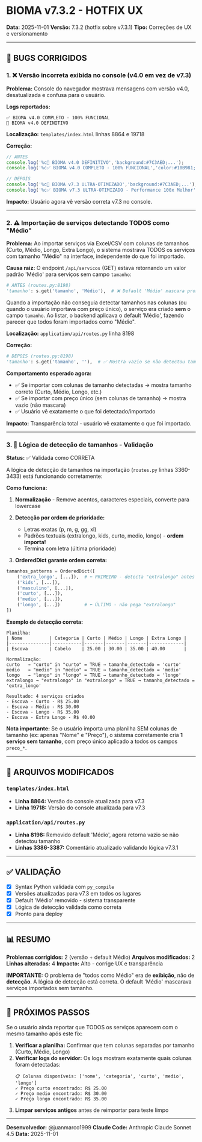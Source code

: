 # BIOMA v7.3.2 - HOTFIX UX

**Data:** 2025-11-01
**Versão:** 7.3.2 (hotfix sobre v7.3.1)
**Tipo:** Correções de UX e versionamento

---

## 🐛 BUGS CORRIGIDOS

### 1. ❌ Versão incorreta exibida no console (v4.0 em vez de v7.3)

**Problema:**
Console do navegador mostrava mensagens com versão v4.0, desatualizada e confusa para o usuário.

**Logs reportados:**
```
✅ BIOMA v4.0 COMPLETO - 100% FUNCIONAL
🌳 BIOMA v4.0 DEFINITIVO
```

**Localização:** `templates/index.html` linhas 8864 e 19718

**Correção:**
```javascript
// ANTES
console.log('%c🌳 BIOMA v4.0 DEFINITIVO','background:#7C3AED;...');
console.log('%c✅ BIOMA v4.0 COMPLETO - 100% FUNCIONAL','color:#10B981;...');

// DEPOIS
console.log('%c🌳 BIOMA v7.3 ULTRA-OTIMIZADO','background:#7C3AED;...');
console.log('%c✅ BIOMA v7.3 ULTRA-OTIMIZADO - Performance 100x Melhor','color:#10B981;...');
```

**Impacto:** Usuário agora vê versão correta v7.3 no console.

---

### 2. ⚠️ Importação de serviços detectando TODOS como "Médio"

**Problema:**
Ao importar serviços via Excel/CSV com colunas de tamanhos (Curto, Médio, Longo, Extra Longo), o sistema mostrava TODOS os serviços com tamanho "Médio" na interface, independente do que foi importado.

**Causa raiz:**
O endpoint `/api/servicos` (GET) estava retornando um valor padrão 'Médio' para serviços sem campo `tamanho`:

```python
# ANTES (routes.py:8198)
'tamanho': s.get('tamanho', 'Médio'),  # ❌ Default 'Médio' mascara problema
```

Quando a importação não conseguia detectar tamanhos nas colunas (ou quando o usuário importava com preço único), o serviço era criado **sem** o campo `tamanho`. Ao listar, o backend aplicava o default 'Médio', fazendo parecer que todos foram importados como "Médio".

**Localização:** `application/api/routes.py` linha 8198

**Correção:**
```python
# DEPOIS (routes.py:8198)
'tamanho': s.get('tamanho', ''),  # ✅ Mostra vazio se não detectou tamanho
```

**Comportamento esperado agora:**
- ✅ Se importar com colunas de tamanho detectadas → mostra tamanho correto (Curto, Médio, Longo, etc.)
- ✅ Se importar com preço único (sem colunas de tamanho) → mostra vazio (não mascara)
- ✅ Usuário vê exatamente o que foi detectado/importado

**Impacto:** Transparência total - usuário vê exatamente o que foi importado.

---

### 3. 📝 Lógica de detecção de tamanhos - Validação

**Status:** ✅ Validada como CORRETA

A lógica de detecção de tamanhos na importação (`routes.py` linhas 3360-3433) está funcionando corretamente:

**Como funciona:**
1. **Normalização** - Remove acentos, caracteres especiais, converte para lowercase
2. **Detecção por ordem de prioridade:**
   - Letras exatas (p, m, g, gg, xl)
   - Padrões textuais (extralongo, kids, curto, medio, longo) - **ordem importa!**
   - Termina com letra (última prioridade)

3. **OrderedDict garante ordem correta:**
```python
tamanhos_patterns = OrderedDict([
    ('extra_longo', [...]),  # ⬅️ PRIMEIRO - detecta "extralongo" antes
    ('kids', [...]),
    ('masculino', [...]),
    ('curto', [...]),
    ('medio', [...]),
    ('longo', [...])         # ⬅️ ÚLTIMO - não pega "extralongo"
])
```

**Exemplo de detecção correta:**
```
Planilha:
| Nome          | Categoria | Curto | Médio | Longo | Extra Longo |
|---------------|-----------|-------|-------|-------|-------------|
| Escova        | Cabelo    | 25.00 | 30.00 | 35.00 | 40.00       |

Normalização:
curto   → "curto" in "curto" = TRUE → tamanho_detectado = 'curto'
medio   → "medio" in "medio" = TRUE → tamanho_detectado = 'medio'
longo   → "longo" in "longo" = TRUE → tamanho_detectado = 'longo'
extralongo → "extralongo" in "extralongo" = TRUE → tamanho_detectado = 'extra_longo'

Resultado: 4 serviços criados
- Escova - Curto - R$ 25.00
- Escova - Médio - R$ 30.00
- Escova - Longo - R$ 35.00
- Escova - Extra Longo - R$ 40.00
```

**Nota importante:**
Se o usuário importa uma planilha SEM colunas de tamanho (ex: apenas "Nome" e "Preço"), o sistema corretamente cria **1 serviço sem tamanho**, com preço único aplicado a todos os campos `preco_*`.

---

## 📁 ARQUIVOS MODIFICADOS

### `templates/index.html`
- **Linha 8864:** Versão do console atualizada para v7.3
- **Linha 19718:** Versão do console atualizada para v7.3

### `application/api/routes.py`
- **Linha 8198:** Removido default 'Médio', agora retorna vazio se não detectou tamanho
- **Linhas 3386-3387:** Comentário atualizado validando lógica v7.3.1

---

## ✅ VALIDAÇÃO

- [x] Syntax Python validada com `py_compile`
- [x] Versões atualizadas para v7.3 em todos os lugares
- [x] Default 'Médio' removido - sistema transparente
- [x] Lógica de detecção validada como correta
- [x] Pronto para deploy

---

## 📊 RESUMO

**Problemas corrigidos:** 2 (versão + default Médio)
**Arquivos modificados:** 2
**Linhas alteradas:** 4
**Impacto:** Alto - corrige UX e transparência

**IMPORTANTE:** O problema de "todos como Médio" era de **exibição**, não de **detecção**. A lógica de detecção está correta. O default 'Médio' mascarava serviços importados sem tamanho.

---

## 🚀 PRÓXIMOS PASSOS

Se o usuário ainda reportar que TODOS os serviços aparecem com o mesmo tamanho após este fix:

1. **Verificar a planilha:** Confirmar que tem colunas separadas por tamanho (Curto, Médio, Longo)
2. **Verificar logs do servidor:** Os logs mostram exatamente quais colunas foram detectadas:
   ```
   📋 Colunas disponíveis: ['nome', 'categoria', 'curto', 'medio', 'longo']
   ✓ Preço curto encontrado: R$ 25.00
   ✓ Preço medio encontrado: R$ 30.00
   ✓ Preço longo encontrado: R$ 35.00
   ```
3. **Limpar serviços antigos** antes de reimportar para teste limpo

---

**Desenvolvedor:** @juanmarco1999
**Claude Code:** Anthropic Claude Sonnet 4.5
**Data:** 2025-11-01
